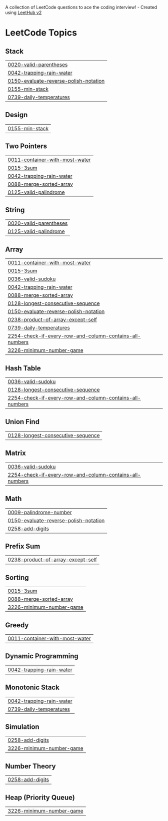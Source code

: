 A collection of LeetCode questions to ace the coding interview! - Created using [LeetHub v2](https://github.com/arunbhardwaj/LeetHub-2.0)
<!---LeetCode Topics Start-->
# LeetCode Topics
## Stack
|  |
| ------- |
| [0020-valid-parentheses](https://github.com/MdFoyez-0/leetcode/tree/master/0020-valid-parentheses) |
| [0042-trapping-rain-water](https://github.com/MdFoyez-0/leetcode/tree/master/0042-trapping-rain-water) |
| [0150-evaluate-reverse-polish-notation](https://github.com/MdFoyez-0/leetcode/tree/master/0150-evaluate-reverse-polish-notation) |
| [0155-min-stack](https://github.com/MdFoyez-0/leetcode/tree/master/0155-min-stack) |
| [0739-daily-temperatures](https://github.com/MdFoyez-0/leetcode/tree/master/0739-daily-temperatures) |
## Design
|  |
| ------- |
| [0155-min-stack](https://github.com/MdFoyez-0/leetcode/tree/master/0155-min-stack) |
## Two Pointers
|  |
| ------- |
| [0011-container-with-most-water](https://github.com/MdFoyez-0/leetcode/tree/master/0011-container-with-most-water) |
| [0015-3sum](https://github.com/MdFoyez-0/leetcode/tree/master/0015-3sum) |
| [0042-trapping-rain-water](https://github.com/MdFoyez-0/leetcode/tree/master/0042-trapping-rain-water) |
| [0088-merge-sorted-array](https://github.com/MdFoyez-0/leetcode/tree/master/0088-merge-sorted-array) |
| [0125-valid-palindrome](https://github.com/MdFoyez-0/leetcode/tree/master/0125-valid-palindrome) |
## String
|  |
| ------- |
| [0020-valid-parentheses](https://github.com/MdFoyez-0/leetcode/tree/master/0020-valid-parentheses) |
| [0125-valid-palindrome](https://github.com/MdFoyez-0/leetcode/tree/master/0125-valid-palindrome) |
## Array
|  |
| ------- |
| [0011-container-with-most-water](https://github.com/MdFoyez-0/leetcode/tree/master/0011-container-with-most-water) |
| [0015-3sum](https://github.com/MdFoyez-0/leetcode/tree/master/0015-3sum) |
| [0036-valid-sudoku](https://github.com/MdFoyez-0/leetcode/tree/master/0036-valid-sudoku) |
| [0042-trapping-rain-water](https://github.com/MdFoyez-0/leetcode/tree/master/0042-trapping-rain-water) |
| [0088-merge-sorted-array](https://github.com/MdFoyez-0/leetcode/tree/master/0088-merge-sorted-array) |
| [0128-longest-consecutive-sequence](https://github.com/MdFoyez-0/leetcode/tree/master/0128-longest-consecutive-sequence) |
| [0150-evaluate-reverse-polish-notation](https://github.com/MdFoyez-0/leetcode/tree/master/0150-evaluate-reverse-polish-notation) |
| [0238-product-of-array-except-self](https://github.com/MdFoyez-0/leetcode/tree/master/0238-product-of-array-except-self) |
| [0739-daily-temperatures](https://github.com/MdFoyez-0/leetcode/tree/master/0739-daily-temperatures) |
| [2254-check-if-every-row-and-column-contains-all-numbers](https://github.com/MdFoyez-0/leetcode/tree/master/2254-check-if-every-row-and-column-contains-all-numbers) |
| [3226-minimum-number-game](https://github.com/MdFoyez-0/leetcode/tree/master/3226-minimum-number-game) |
## Hash Table
|  |
| ------- |
| [0036-valid-sudoku](https://github.com/MdFoyez-0/leetcode/tree/master/0036-valid-sudoku) |
| [0128-longest-consecutive-sequence](https://github.com/MdFoyez-0/leetcode/tree/master/0128-longest-consecutive-sequence) |
| [2254-check-if-every-row-and-column-contains-all-numbers](https://github.com/MdFoyez-0/leetcode/tree/master/2254-check-if-every-row-and-column-contains-all-numbers) |
## Union Find
|  |
| ------- |
| [0128-longest-consecutive-sequence](https://github.com/MdFoyez-0/leetcode/tree/master/0128-longest-consecutive-sequence) |
## Matrix
|  |
| ------- |
| [0036-valid-sudoku](https://github.com/MdFoyez-0/leetcode/tree/master/0036-valid-sudoku) |
| [2254-check-if-every-row-and-column-contains-all-numbers](https://github.com/MdFoyez-0/leetcode/tree/master/2254-check-if-every-row-and-column-contains-all-numbers) |
## Math
|  |
| ------- |
| [0009-palindrome-number](https://github.com/MdFoyez-0/leetcode/tree/master/0009-palindrome-number) |
| [0150-evaluate-reverse-polish-notation](https://github.com/MdFoyez-0/leetcode/tree/master/0150-evaluate-reverse-polish-notation) |
| [0258-add-digits](https://github.com/MdFoyez-0/leetcode/tree/master/0258-add-digits) |
## Prefix Sum
|  |
| ------- |
| [0238-product-of-array-except-self](https://github.com/MdFoyez-0/leetcode/tree/master/0238-product-of-array-except-self) |
## Sorting
|  |
| ------- |
| [0015-3sum](https://github.com/MdFoyez-0/leetcode/tree/master/0015-3sum) |
| [0088-merge-sorted-array](https://github.com/MdFoyez-0/leetcode/tree/master/0088-merge-sorted-array) |
| [3226-minimum-number-game](https://github.com/MdFoyez-0/leetcode/tree/master/3226-minimum-number-game) |
## Greedy
|  |
| ------- |
| [0011-container-with-most-water](https://github.com/MdFoyez-0/leetcode/tree/master/0011-container-with-most-water) |
## Dynamic Programming
|  |
| ------- |
| [0042-trapping-rain-water](https://github.com/MdFoyez-0/leetcode/tree/master/0042-trapping-rain-water) |
## Monotonic Stack
|  |
| ------- |
| [0042-trapping-rain-water](https://github.com/MdFoyez-0/leetcode/tree/master/0042-trapping-rain-water) |
| [0739-daily-temperatures](https://github.com/MdFoyez-0/leetcode/tree/master/0739-daily-temperatures) |
## Simulation
|  |
| ------- |
| [0258-add-digits](https://github.com/MdFoyez-0/leetcode/tree/master/0258-add-digits) |
| [3226-minimum-number-game](https://github.com/MdFoyez-0/leetcode/tree/master/3226-minimum-number-game) |
## Number Theory
|  |
| ------- |
| [0258-add-digits](https://github.com/MdFoyez-0/leetcode/tree/master/0258-add-digits) |
## Heap (Priority Queue)
|  |
| ------- |
| [3226-minimum-number-game](https://github.com/MdFoyez-0/leetcode/tree/master/3226-minimum-number-game) |
<!---LeetCode Topics End-->